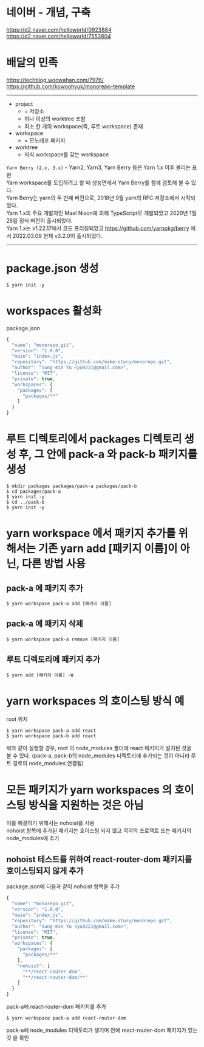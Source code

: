 # 네이버 - 개념, 구축

https://d2.naver.com/helloworld/0923884  
https://d2.naver.com/helloworld/7553804

# 배달의 민족

https://techblog.woowahan.com/7976/  
https://github.com/kowoohyuk/monorepo-template

---

- project
  - = 저장소
  - 하나 이상의 worktree 포함
  - 최소 한 개의 workspace(즉, 루트 workspace) 존재
- workspace
  - = 모노레포 패키지
- worktree
  - 자식 workspace를 갖는 workspace

`Yarn Berry (2.x, 3.x)` - Yarn2, Yarn3, Yarn Berry 등은 Yarn 1.x 이후 불리는 표현  
Yarn workspace를 도입하려고 할 때 성능면에서 Yarn Berry를 함께 검토해 볼 수 있다.  
Yarn Berry는 yarn의 두 번째 버전으로, 2018년 9월 yarn의 RFC 저장소에서 시작되었다.  
Yarn 1.x의 주요 개발자인 Mael Nison에 의해 TypeScript로 개발되었고 2020년 1월 25일 정식 버전이 출시되었다.  
Yarn 1.x는 v1.22.17에서 코드 프리징되었고 https://github.com/yarnpkg/berry 에서 2022.03.09 현재 v3.2.0이 출시되었다.

---

# package.json 생성

```
$ yarn init -y
```

# workspaces 활성화

package.json

```javascript
{
  "name": "monorepo.git",
  "version": "1.0.0",
  "main": "index.js",
  "repository": "https://github.com/make-story/monorepo.git",
  "author": "Sung-min Yu <yu9221@gmail.com>",
  "license": "MIT",
  "private": true,
  "workspaces": {
    "packages": [
      "packages/**"
    ]
  }
}
```

# 루트 디렉토리에서 packages 디렉토리 생성 후, 그 안에 pack-a 와 pack-b 패키지를 생성

```
$ mkdir packages packages/pack-a packages/pack-b
$ cd packages/pack-a
$ yarn init -y
$ cd ../pack-b
$ yarn init -y
```

# yarn workspace 에서 패키지 추가를 위해서는 기존 yarn add [패키지 이름]이 아닌, 다른 방법 사용

## pack-a 에 패키지 추가

```
$ yarn workspace pack-a add [패키지 이름]
```

## pack-a 에 패키지 삭제

```
$ yarn workspace pack-a remove [패키지 이름]
```

## 루트 디렉토리에 패키지 추가

```
$ yarn add [패키지 이름] -W
```

# yarn workspaces 의 호이스팅 방식 예

root 위치

```
$ yarn workspace pack-a add react
$ yarn workspace pack-b add react
```

위와 같이 실행할 경우,
root 의 node_modules 폴더에 react 패키지가 설치된 것을 볼 수 있다.
(pack-a, pack-b의 node_modules 디렉토리에 추가되는 것이 아니라 루트 경로의 node_modules 연결됨)

# 모든 패키지가 yarn workspaces 의 호이스팅 방식을 지원하는 것은 아님

이를 해결하기 위해서는 nohoist를 사용  
nohoist 항목에 추가된 패키지는 호이스팅 되지 않고 각각의 프로젝트 또는 패키지의 node_modules에 추가

## nohoist 테스트를 위하여 react-router-dom 패키지를 호이스팅되지 않게 추가

package.json에 다음과 같이 nohoist 항목을 추가

```javascript
{
  "name": "monorepo.git",
  "version": "1.0.0",
  "main": "index.js",
  "repository": "https://github.com/make-story/monorepo.git",
  "author": "Sung-min Yu <yu9221@gmail.com>",
  "license": "MIT",
  "private": true,
  "workspaces": {
    "packages": [
      "packages/**"
    ],
    "nohoist": [
      "**/react-router-dom",
      "**/react-router-dom/**"
    ]
  }
}
```

pack-a에 react-router-dom 패키지를 추가

```
$ yarn workspace pack-a add react-router-dom
```

pack-a에 node_modules 디렉토리가 생기며 안에 react-router-dom 패키지가 있는 것 을 확인
